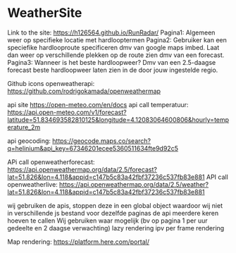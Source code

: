 # WeatherSite
Link to the site: https://h126564.github.io/RunRadar/
Pagina1: Algemeen weer op specifieke locatie met hardlooptermen
Pagina2: Gebruiker kan een speciefike hardlooproute specificeren dmv van google maps imbed. Laat dan weer op verschillende plekken op de route zien dmv van een forecast. 
Pagina3: Wanneer is het beste hardloopweer? Dmv van een 2.5-daagse forecast beste hardloopweer laten zien in de door jouw ingestelde regio.

Github icons openweatherapi: https://github.com/rodrigokamada/openweathermap

api site https://open-meteo.com/en/docs
api call temperatuur: https://api.open-meteo.com/v1/forecast?latitude=51.834693582810125&longitude=4.12083064600806&hourly=temperature_2m

api geocoding: https://geocode.maps.co/search?q=helinium&api_key=67346201ecee5360511634fte9d92c5 

APi call openweatherforecast: https://api.openweathermap.org/data/2.5/forecast?lat=51.826&lon=4.118&appid=c147b5c83a42fbf37236c537fb83e881
API call openweatherlive: https://api.openweathermap.org/data/2.5/weather?lat=51.826&lon=4.118&appid=c147b5c83a42fbf37236c537fb83e881



wij gebruiken de apis, stoppen deze in een global object waardoor wij niet in verschillende js bestand voor dezelfde paginas de api meerdere keren hoeven te callen
Wij gebruiken waar mogelijk (bv op pagina 1 per uur gedeelte en 2 daagse verwachting) lazy rendering ipv per frame rendering

Map rendering: https://platform.here.com/portal/
